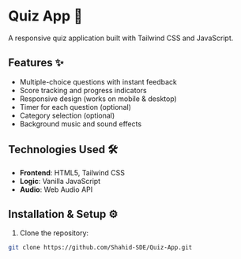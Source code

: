 # Quiz App 🎯

A responsive quiz application built with Tailwind CSS and JavaScript.

## Features ✨

- Multiple-choice questions with instant feedback
- Score tracking and progress indicators
- Responsive design (works on mobile & desktop)
- Timer for each question (optional)
- Category selection (optional)
- Background music and sound effects

## Technologies Used 🛠️

- **Frontend**: HTML5, Tailwind CSS
- **Logic**: Vanilla JavaScript
- **Audio**: Web Audio API

## Installation & Setup ⚙️

1. Clone the repository:
```bash
git clone https://github.com/Shahid-SDE/Quiz-App.git

